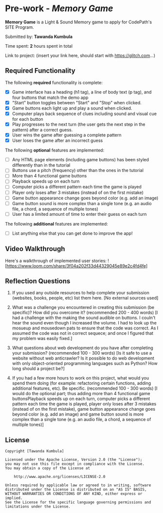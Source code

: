# Pre-work - *Memory Game*

**Memory Game** is a Light & Sound Memory game to apply for CodePath's SITE Program. 

Submitted by: **Tawanda Kumbula**

Time spent: **2** hours spent in total

Link to project: (insert your link here, should start with https://glitch.com...)

## Required Functionality

The following **required** functionality is complete:

* [x] Game interface has a heading (h1 tag), a line of body text (p tag), and four buttons that match the demo app
* [x] "Start" button toggles between "Start" and "Stop" when clicked. 
* [x] Game buttons each light up and play a sound when clicked. 
* [x] Computer plays back sequence of clues including sound and visual cue for each button
* [x] Play progresses to the next turn (the user gets the next step in the pattern) after a correct guess. 
* [x] User wins the game after guessing a complete pattern
* [x] User loses the game after an incorrect guess

The following **optional** features are implemented:

* [ ] Any HTML page elements (including game buttons) has been styled differently than in the tutorial
* [ ] Buttons use a pitch (frequency) other than the ones in the tutorial
* [ ] More than 4 functional game buttons
* [ ] Playback speeds up on each turn
* [ ] Computer picks a different pattern each time the game is played
* [ ] Player only loses after 3 mistakes (instead of on the first mistake)
* [ ] Game button appearance change goes beyond color (e.g. add an image)
* [ ] Game button sound is more complex than a single tone (e.g. an audio file, a chord, a sequence of multiple tones)
* [ ] User has a limited amount of time to enter their guess on each turn

The following **additional** features are implemented:

- [ ] List anything else that you can get done to improve the app!

## Video Walkthrough

Here's a walkthrough of implemented user stories:
![https://www.loom.com/share/3f04a202f33d44329045e89e2c4fd4fe]


## Reflection Questions
1. If you used any outside resources to help complete your submission (websites, books, people, etc) list them here. 
[No external sources used]

2. What was a challenge you encountered in creating this submission (be specific)? How did you overcome it? (recommended 200 - 400 words) 
[I had a challenge with the making the sound audible on buttons. I couln't hear the sound even though I increased the volume. I had to look up the mosueup and mousedown pats to ensure that the code was correct. As I assumed the code was not in correct sequece; and once I figured that my problem was easily fixed.]

3. What questions about web development do you have after completing your submission? (recommended 100 - 300 words) 
[Is it safe to use a website without web anticrawler? Is it possible to do web development with only object-oriented programming languages such as Python? How long should a project be?]

4. If you had a few more hours to work on this project, what would you spend them doing (for example: refactoring certain functions, adding additional features, etc). Be specific. (recommended 100 - 300 words) 
[I would do the optional part; thus adding more than 4 functional game buttonsPlayback speeds up on each turn, computer picks a different pattern each time the game is played, player only loses after 3 mistakes (instead of on the first mistake), game button appearance change goes beyond color (e.g. add an image) and game button sound is more complex than a single tone (e.g. an audio file, a chord, a sequence of multiple tones)]



## License

    Copyright [Tawanda Kumbula]

    Licensed under the Apache License, Version 2.0 (the "License");
    you may not use this file except in compliance with the License.
    You may obtain a copy of the License at

        http://www.apache.org/licenses/LICENSE-2.0

    Unless required by applicable law or agreed to in writing, software
    distributed under the License is distributed on an "AS IS" BASIS,
    WITHOUT WARRANTIES OR CONDITIONS OF ANY KIND, either express or implied.
    See the License for the specific language governing permissions and
    limitations under the License.
